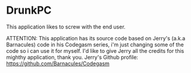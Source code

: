 # DrunkPC
This application likes to screw with the end user.

ATTENTION: This application has its source code based on Jerry's (a.k.a Barnacules) code in his Codegasm series, i'm just changing some of the code so i can use it for myself. I'd like to give Jerry all the credits for this mighthy application, thank you.
Jerry's Github profile: https://github.com/Barnacules/Codegasm